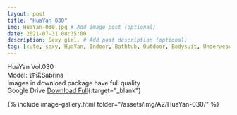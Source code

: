 ```yaml
---
layout: post
title: "HuaYan 030"
img: HuaYan-030.jpg # Add image post (optional)
date: 2021-07-31 08:35:00
description: Sexy girl. # Add post description (optional)
tag: [cute, sexy, HuaYan, Indoor, Bathtub, Outdoor, Bodysuit, Underwear, Cosplay, Big Tits, Tattoo]
---
```

HuaYan Vol.030  
Model: 许诺Sabrina    
Images in download package have full quality                    
Google Drive [Download Full](http://gestyy.com/eoSltX){:target="_blank"}

{% include image-gallery.html folder="/assets/img/A2/HuaYan-030/" %}
